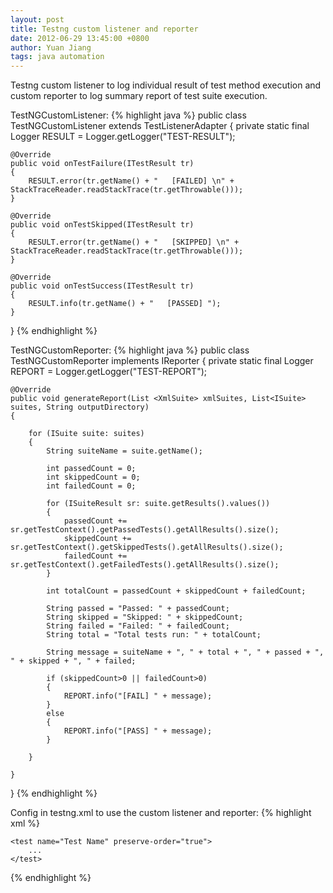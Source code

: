 ```yaml
---
layout: post
title: Testng custom listener and reporter
date: 2012-06-29 13:45:00 +0800
author: Yuan Jiang
tags: java automation
---
```


Testng custom listener to log individual result of test method execution and custom reporter to log summary report of test suite execution.

TestNGCustomListener:
{% highlight java %}
public class TestNGCustomListener extends TestListenerAdapter
{
    private static final Logger RESULT = Logger.getLogger("TEST-RESULT");

    @Override
    public void onTestFailure(ITestResult tr)
    {
        RESULT.error(tr.getName() + "   [FAILED] \n" + StackTraceReader.readStackTrace(tr.getThrowable()));
    }

    @Override
    public void onTestSkipped(ITestResult tr)
    {
        RESULT.error(tr.getName() + "   [SKIPPED] \n" + StackTraceReader.readStackTrace(tr.getThrowable()));
    }

    @Override
    public void onTestSuccess(ITestResult tr)
    {
        RESULT.info(tr.getName() + "   [PASSED] ");
    }
}
{% endhighlight %}

TestNGCustomReporter:
{% highlight java %}
public class TestNGCustomReporter implements IReporter
{
    private static final Logger REPORT = Logger.getLogger("TEST-REPORT");

    @Override
    public void generateReport(List <XmlSuite> xmlSuites, List<ISuite> suites, String outputDirectory)
    {

        for (ISuite suite: suites)
        {
            String suiteName = suite.getName();

            int passedCount = 0;
            int skippedCount = 0;
            int failedCount = 0;

            for (ISuiteResult sr: suite.getResults().values())
            {
                passedCount += sr.getTestContext().getPassedTests().getAllResults().size();
                skippedCount += sr.getTestContext().getSkippedTests().getAllResults().size();
                failedCount += sr.getTestContext().getFailedTests().getAllResults().size();
            }

            int totalCount = passedCount + skippedCount + failedCount;

            String passed = "Passed: " + passedCount;
            String skipped = "Skipped: " + skippedCount;
            String failed = "Failed: " + failedCount;
            String total = "Total tests run: " + totalCount;

            String message = suiteName + ", " + total + ", " + passed + ", " + skipped + ", " + failed;

            if (skippedCount>0 || failedCount>0)
            {
                REPORT.info("[FAIL] " + message);
            }
            else
            {
                REPORT.info("[PASS] " + message);
            }

        }

    }
}
{% endhighlight %}

Config in testng.xml to use the custom listener and reporter:
{% highlight xml %}
<suite name="Test Suite Name" verbose="1">
    <listeners>
        <listener class-name="com.xxx.TestNGCustomListener"></listener>
        <listener class-name="com.xxx.TestNGCustomReporter"></listener>
    </listeners>

    <test name="Test Name" preserve-order="true">
        ...
    </test>
</suite>
{% endhighlight %}
